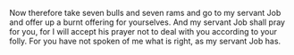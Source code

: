 Now therefore take seven bulls and seven rams and go to my servant Job and offer up a burnt offering for yourselves. And my servant Job shall pray for you, for I will accept his prayer not to deal with you according to your folly. For you have not spoken of me what is right, as my servant Job has.
